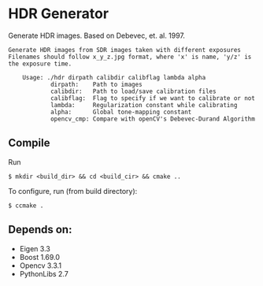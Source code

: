 # HDR Generator
Generate HDR images. Based on Debevec, et. al. 1997.

```
Generate HDR images from SDR images taken with different exposures
Filenames should follow x_y_z.jpg format, where 'x' is name, 'y/z' is the exposure time.
            
    Usage: ./hdr dirpath calibdir calibflag lambda alpha
            dirpath:    Path to images
            calibdir:   Path to load/save calibration files
            calibflag:  Flag to specify if we want to calibrate or not
            lambda:     Regularization constant while calibrating
            alpha:      Global tone-mapping constant
            opencv_cmp: Compare with openCV's Debevec-Durand Algorithm
```
## Compile
Run
```
$ mkdir <build_dir> && cd <build_cir> && cmake ..
```

To configure, run (from build directory):
```
$ ccmake .
```

## Depends on:
- Eigen 3.3
- Boost 1.69.0
- Opencv 3.3.1
- PythonLibs 2.7
